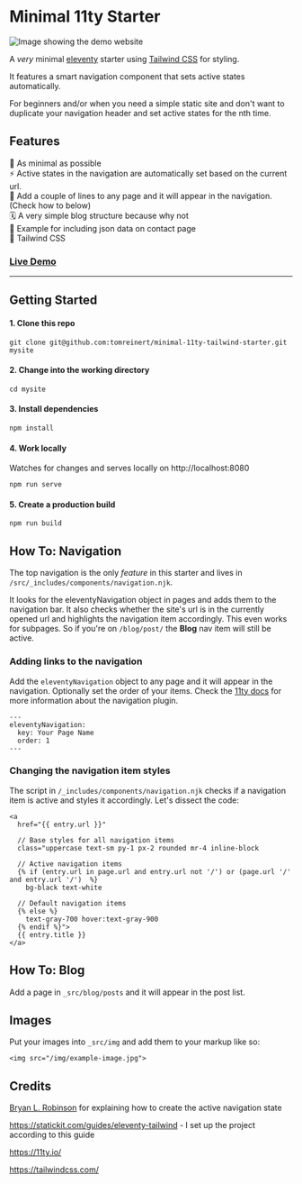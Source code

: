 # Minimal 11ty Starter


![Image showing the demo website](https://user-images.githubusercontent.com/3286735/100862193-26c1bd00-3493-11eb-8120-61a0d822588b.png)


A *very* minimal [eleventy](https://11ty.io/) starter using [Tailwind CSS](https://tailwindcss.com/) for styling.

It features a smart navigation component that sets active states automatically.

For beginners and/or when you need a simple static site and don't want to duplicate your navigation header and set active states for the nth time.

## Features
🦴 As minimal as possible  
⚡️ Active states in the navigation are automatically set based on the current url.  
💨 Add a couple of lines to any page and it will appear in the navigation. (Check how to below)  
🗓 A very simple blog structure because why not  
🍪 Example for including json data on contact page  
💜 Tailwind CSS


### [Live Demo](https://clever-newton-cbb08a.netlify.app)  

---

## Getting Started


#### 1. Clone this repo

```
git clone git@github.com:tomreinert/minimal-11ty-tailwind-starter.git mysite
```
#### 2. Change into the working directory

```
cd mysite
```

#### 3. Install dependencies

```
npm install
```

#### 4. Work locally
Watches for changes and serves locally on http://localhost:8080

```
npm run serve
```

#### 5. Create a production build

```
npm run build
```



## How To: Navigation

The top navigation is the only *feature* in this starter and lives in `/src/_includes/components/navigation.njk`.  

It looks for the eleventyNavigation object in pages and adds them to the navigation bar. It also checks whether the site's url is in the currently opened url and highlights the navigation item accordingly. This even works for subpages. So if you're on `/blog/post/` the **Blog** nav item will still be active.


### Adding links to the navigation
Add the `eleventyNavigation` object to any page and it will appear in the navigation. Optionally set the order of your items.
Check the [11ty docs](https://www.11ty.dev/docs/plugins/navigation/) for more information about the navigation plugin.

```
---
eleventyNavigation:
  key: Your Page Name
  order: 1
---
```


### Changing the navigation item styles
The script in `/_includes/components/navigation.njk` checks if a navigation item is active and styles it accordingly.
Let's dissect the code:

```
<a
  href="{{ entry.url }}"

  // Base styles for all navigation items
  class="uppercase text-sm py-1 px-2 rounded mr-4 inline-block
  
  // Active navigation items
  {% if (entry.url in page.url and entry.url not '/') or (page.url '/' and entry.url '/')  %}
    bg-black text-white
  
  // Default navigation items
  {% else %}
    text-gray-700 hover:text-gray-900
  {% endif %}">
  {{ entry.title }}
</a>
```



## How To: Blog

Add a page in `_src/blog/posts` and it will appear in the post list.

## Images

Put your images into `_src/img` and add them to your markup like so:
```
<img src="/img/example-image.jpg">
```



## Credits

[Bryan L. Robinson](https://bryanlrobinson.com/blog/using-nunjucks-if-expressions-to-create-an-active-navigation-state-in-11ty/) for explaining how to create the active navigation state

 https://statickit.com/guides/eleventy-tailwind - I set up the project according to this guide

 https://11ty.io/

 https://tailwindcss.com/
